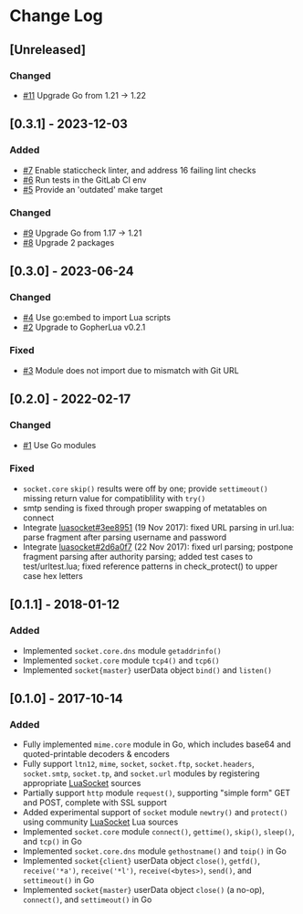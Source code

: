 # Change Log

## [Unreleased]
### Changed
- [#11](https://github.com/xmapst/AutoExecFlow/pkg/gopher-lua-libs/socket/-/issues/11) Upgrade Go from 1.21 → 1.22

## [0.3.1] - 2023-12-03
### Added
- [#7](https://github.com/xmapst/AutoExecFlow/pkg/gopher-lua-libs/socket/-/issues/7) Enable staticcheck linter, and address 16 failing lint checks
- [#6](https://github.com/xmapst/AutoExecFlow/pkg/gopher-lua-libs/socket/-/issues/6) Run tests in the GitLab CI env
- [#5](https://github.com/xmapst/AutoExecFlow/pkg/gopher-lua-libs/socket/-/issues/5) Provide an 'outdated' make target

### Changed
- [#9](https://github.com/xmapst/AutoExecFlow/pkg/gopher-lua-libs/socket/-/issues/9) Upgrade Go from 1.17 → 1.21
- [#8](https://github.com/xmapst/AutoExecFlow/pkg/gopher-lua-libs/socket/-/issues/8) Upgrade 2 packages

## [0.3.0] - 2023-06-24
### Changed
- [#4](https://github.com/xmapst/AutoExecFlow/pkg/gopher-lua-libs/socket/-/issues/4) Use go:embed to import Lua scripts
- [#2](https://github.com/xmapst/AutoExecFlow/pkg/gopher-lua-libs/socket/-/issues/2) Upgrade to GopherLua v0.2.1

### Fixed
- [#3](https://github.com/xmapst/AutoExecFlow/pkg/gopher-lua-libs/socket/-/issues/3) Module does not import due to mismatch with Git URL

## [0.2.0] - 2022-02-17
### Changed
- [#1](https://github.com/xmapst/AutoExecFlow/pkg/gopher-lua-libs/socket/-/issues/1) Use Go modules

### Fixed
- `socket.core` `skip()` results were off by one; provide `settimeout()` missing return value for compatiblility with `try()`
- smtp sending is fixed through proper swapping of metatables on connect
- Integrate [luasocket#3ee8951](https://github.com/diegonehab/luasocket/commit/3ee89515a0ef4852f64b13133c22aa7d3a322cfd#diff-4d7e24364dca5902525b2638230cb132) (19 Nov 2017): fixed URL parsing in url.lua: parse fragment after parsing username and password
- Integrate [luasocket#2d6a0f7](https://github.com/diegonehab/luasocket/commit/2d6a0f7bda9241f827a3edbfa738603c024a423b#diff-4d7e24364dca5902525b2638230cb132) (22 Nov 2017): fixed url parsing; postpone fragment parsing after authority parsing; added test cases to test/urltest.lua; fixed reference patterns in check_protect() to upper case hex letters

## [0.1.1] - 2018-01-12
### Added
- Implemented `socket.core.dns` module `getaddrinfo()`
- Implemented `socket.core` module `tcp4()` and `tcp6()`
- Implemented `socket{master}` userData object `bind()` and `listen()`

## [0.1.0] - 2017-10-14
### Added
- Fully implemented `mime.core` module in Go, which includes base64 and quoted-printable decoders & encoders
- Fully support `ltn12`, `mime`, `socket`, `socket.ftp`, `socket.headers`, `socket.smtp`, `socket.tp`, and `socket.url` modules by registering appropriate [LuaSocket](https://github.com/diegonehab/luasocket) sources
- Partially support `http` module `request()`, supporting "simple form" GET and POST, complete with SSL support
- Added experimental support of `socket` module `newtry()` and `protect()` using community [LuaSocket](https://github.com/diegonehab/luasocket) Lua sources
- Implemented `socket.core` module `connect()`, `gettime()`, `skip()`,  `sleep()`, and `tcp()` in Go
- Implemented `socket.core.dns` module `gethostname()` and `toip()` in Go
- Implemented `socket{client}` userData object `close()`, `getfd()`, `receive('*a')`, `receive('*l')`, `receive(<bytes>)`, `send()`, and `settimeout()` in Go
- Implemented `socket{master}` userData object `close()` (a no-op), `connect()`, and `settimeout()` in Go
